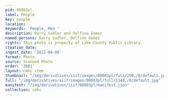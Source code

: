 ```yaml
---
pid: 00003pl
label: People
key: people
location: 
keywords: 'People, Men '
description: Barry Sadler and Delfino Gomez
named_persons: Barry Sadler, Delfino Gomez
rights: This photo is property of Lake County Public Library.
creation_date: 
ingest_date: '2021-04-06'
format: Photo
source: Scanned Photo
order: '2601'
layout: cmhc_item
thumbnail: "/img/derivatives/iiif/images/00003pl/full/250,/0/default.jpg"
full: "/img/derivatives/iiif/images/00003pl/full/1140,/0/default.jpg"
manifest: "/img/derivatives/iiif/00003pl/manifest.json"
collection: cmhc
---
```

